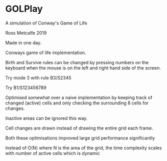 # GOLPlay
A simulation of Conway's Game of Life

Ross Metcalfe 2019

Made in one day.

Conways game of life implementation.

Birth and Survive rules can be changed by pressing numbers on the keyboard when the mouse is on the left and right hand side of the screen.

Try mode 3 with rule B3/S2345

Try B1/S123456789

Optimised somewhat over a naive implementation by keeping track of changed (active) cells and only checking the surrounding 8 cells for 
changes.

Inactive areas can be ignored this way.

Cell changes are drawn instead of drawing the entire grid each frame.

Both these optimisations improved large grid performance significantly

Instead of O(N) where N is the area of the grid, the time complexity scales with number of active cells which is dynamic
